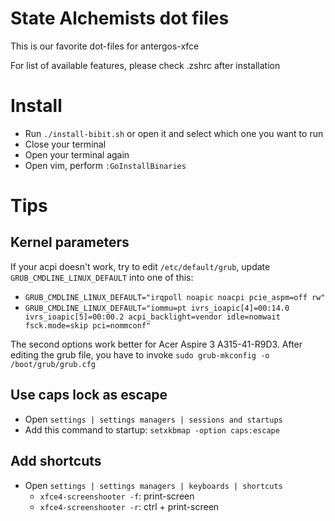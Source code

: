 # State Alchemists dot files

This is our favorite dot-files for antergos-xfce

For list of available features, please check .zshrc after installation

# Install

* Run `./install-bibit.sh` or open it and select which one you want to run
* Close your terminal
* Open your terminal again
* Open vim, perform `:GoInstallBinaries`

# Tips

## Kernel parameters

If your acpi doesn't work, try to edit `/etc/default/grub`, update `GRUB_CMDLINE_LINUX_DEFAULT` into one of this:

* `GRUB_CMDLINE_LINUX_DEFAULT="irqpoll noapic noacpi pcie_aspm=off rw"`
* `GRUB_CMDLINE_LINUX_DEFAULT="iommu=pt ivrs_ioapic[4]=00:14.0 ivrs_ioapic[5]=00:00.2 acpi_backlight=vendor idle=nomwait fsck.mode=skip pci=nommconf"`

The second options work better for Acer Aspire 3 A315-41-R9D3. After editing the grub file, you have to invoke `sudo grub-mkconfig -o /boot/grub/grub.cfg`

## Use caps lock as escape

* Open `settings | settings managers | sessions and startups`
* Add this command to startup: `setxkbmap -option caps:escape`

## Add shortcuts

* Open `settings | settings managers | keyboards | shortcuts`
    - `xfce4-screenshooter -f`: print-screen
    - `xfce4-screenshooter -r`: ctrl + print-screen
